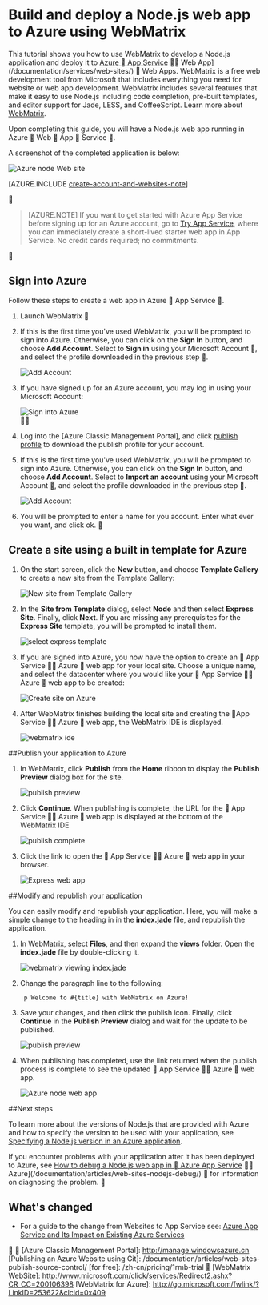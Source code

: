 <properties 
	pageTitle="Build and deploy a Node.js web app to Azure using WebMatrix" 
	description="A tutorial that teaches you how to use WebMatrix to develop a Node.js application and deploy it to Azure App Service Web Apps." 
	services="app-service\web" 
	documentationCenter="nodejs" 
	authors="rmcmurray" 
	manager="wpickett" 
	editor=""/>

<tags
	ms.service="app-service-web"
	ms.date="05/04/2016"
	wacn.date=""/>


# Build and deploy a Node.js web app to Azure using WebMatrix

This tutorial shows you how to use WebMatrix to develop a Node.js application and deploy it to [Azure  App Service](/documentation/services/web-sites/)  Web App](/documentation/services/web-sites/)  Web Apps. WebMatrix is a free web development tool from Microsoft that includes everything you need for website or web app development. WebMatrix includes several features that make it easy to use Node.js including code completion, pre-built templates, and editor support for Jade, LESS, and CoffeeScript. Learn more about [WebMatrix](https://www.microsoft.com/web/webmatrix/).

Upon completing this guide, you will have a Node.js web app running in Azure  Web  App  Service .
 
A screenshot of the completed application is below:

![Azure node Web site][webmatrix-node-completed]

[AZURE.INCLUDE [create-account-and-websites-note](../includes/create-account-and-websites-note.md)]


>[AZURE.NOTE] If you want to get started with Azure App Service before signing up for an Azure account, go to [Try App Service](https://tryappservice.azure.com/), where you can immediately create a short-lived starter web app in App Service. No credit cards required; no commitments.


## Sign into Azure

Follow these steps to create a web app in Azure  App Service .

1. Launch WebMatrix

2. If this is the first time you've used WebMatrix, you will be prompted to sign into Azure.  Otherwise, you can click on the **Sign In** button, and choose **Add Account**.  Select to **Sign in** using your Microsoft Account , and select the profile downloaded in the previous step .

	![Add Account][addaccount]

3. If you have signed up for an Azure account, you may log in using your Microsoft Account:

	![Sign into Azure][signin]	


2. Log into the [Azure Classic Management Portal], and click [publish profile](https://manage.windowsazure.cn/publishsettings/index?client=powershell&schemaversion=1.0) to download the publish profile for your account.
2. If this is the first time you've used WebMatrix, you will be prompted to sign into Azure.  Otherwise, you can click on the **Sign In** button, and choose **Add Account**.  Select to **Import an account** using your Microsoft Account , and select the profile downloaded in the previous step .

	![Add Account][addaccount]

4. You will be prompted to enter a name for you account. Enter what ever you want, and click ok.



## Create a site using a built in template for Azure

1. On the start screen, click the **New** button, and choose **Template Gallery** to create a new site from the Template Gallery:

	![New site from Template Gallery][sitefromtemplate]

2. In the **Site from Template** dialog, select **Node** and then select **Express Site**. Finally, click **Next**. If you are missing any prerequisites for the **Express Site** template, you will be prompted to install them.

	![select express template][webmatrix-templates]

3. If you are signed into Azure, you now have the option to create an  App Service  Azure  web app for your local site.  Choose a unique name, and select the datacenter where you would like your  App Service  Azure  web app to be created:

	![Create site on Azure][nodesitefromtemplateazure]
	
4. After WebMatrix finishes building the local site and creating the  App Service  Azure  web app, the WebMatrix IDE is displayed.

	![webmatrix ide][webmatrix-ide]

##Publish your application to Azure

1. In WebMatrix, click **Publish** from the **Home** ribbon to display the **Publish Preview** dialog box for the site.

	![publish preview][webmatrix-node-publishpreview]

2. Click **Continue**. When publishing is complete, the URL for the  App Service  Azure  web app is displayed at the bottom of the WebMatrix IDE

	![publish complete][webmatrix-publish-complete]

3. Click the link to open the  App Service  Azure  web app in your browser.

	![Express web app][webmatrix-node-express-site]

##Modify and republish your application

You can easily modify and republish your application. Here, you will make a simple change to the heading in in the **index.jade** file, and republish the application.

1. In WebMatrix, select **Files**, and then expand the **views** folder. Open the **index.jade** file by double-clicking it.

	![webmatrix viewing index.jade][webmatrix-modify-index]

2. Change the paragraph line to the following:

		p Welcome to #{title} with WebMatrix on Azure!

3. Save your changes, and then click the publish icon. Finally, click **Continue** in the **Publish Preview** dialog and wait for the update to be published.

	![publish preview][webmatrix-republish]

4. When publishing has completed, use the link returned when the publish process is complete to see the updated  App Service  Azure  web app.

	![Azure node web app][webmatrix-node-completed]

##Next steps

To learn more about the versions of Node.js that are provided with Azure and how to specify the version to be used with your application, see [Specifying a Node.js version in an Azure application](/documentation/articles/nodejs-specify-node-version-azure-apps/).

If you encounter problems with your application after it has been deployed to Azure, see [How to debug a Node.js web app in  Azure App Service](/documentation/articles/web-sites-nodejs-debug/)  Azure](/documentation/articles/web-sites-nodejs-debug/)  for information on diagnosing the problem.


## What's changed
* For a guide to the change from Websites to App Service see: [Azure App Service and Its Impact on Existing Azure Services](/documentation/services/web-sites/)



[Azure Classic Management Portal]: http://manage.windowsazure.cn
[Publishing an Azure  Website using Git]: /documentation/articles/web-sites-publish-source-control/
[for free]: /zh-cn/pricing/1rmb-trial

[WebMatrix WebSite]: http://www.microsoft.com/click/services/Redirect2.ashx?CR_CC=200106398
[WebMatrix for Azure]: http://go.microsoft.com/fwlink/?LinkID=253622&clcid=0x409

[webmatrix-node-completed]: ./media/web-sites-nodejs-use-webmatrix/webmatrix-node-complete.png
[webmatrix-templates]: ./media/web-sites-nodejs-use-webmatrix/webmatrix-templates.png

[webmatrix-node-publishpreview]: ./media/web-sites-nodejs-use-webmatrix/webmatrix-publishpreview.png

[webmatrix-ide]: ./media/web-sites-nodejs-use-webmatrix/webmatrix-ide.png
[webmatrix-publish-complete]: ./media/web-sites-nodejs-use-webmatrix/webmatrix-publish-complete.png
[webmatrix-node-express-site]: ./media/web-sites-nodejs-use-webmatrix/webmatrix-express-webiste.png
[webmatrix-modify-index]: ./media/web-sites-nodejs-use-webmatrix/webmatrix-node-edit.png
[webmatrix-republish]: ./media/web-sites-nodejs-use-webmatrix/webmatrix-republish.png
[addaccount]: ./media/web-sites-nodejs-use-webmatrix/webmatrix-add-account.png
[signin]: ./media/web-sites-nodejs-use-webmatrix/webmatrix-sign-in.png
[sitefromtemplate]: ./media/web-sites-nodejs-use-webmatrix/webmatrix-site-from-template.png
[nodesitefromtemplateazure]: ./media/web-sites-nodejs-use-webmatrix/webmatrix-node-site-azure.png
